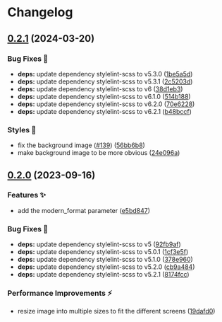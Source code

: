 # Changelog

## [0.2.1](https://github.com/hbstack/background-image/compare/v0.2.0...v0.2.1) (2024-03-20)


### Bug Fixes 🐞

* **deps:** update dependency stylelint-scss to v5.3.0 ([1be5a5d](https://github.com/hbstack/background-image/commit/1be5a5dc66de882ca937b17f83645f17476aba01))
* **deps:** update dependency stylelint-scss to v5.3.1 ([2c5203d](https://github.com/hbstack/background-image/commit/2c5203dc665ee639024da8dac6c4de250d636f98))
* **deps:** update dependency stylelint-scss to v6 ([38d1eb3](https://github.com/hbstack/background-image/commit/38d1eb3209441ca8a31a0e1aafe8b0ac4f68c441))
* **deps:** update dependency stylelint-scss to v6.1.0 ([514b188](https://github.com/hbstack/background-image/commit/514b1883f1b398c145ddf179d1226093894be018))
* **deps:** update dependency stylelint-scss to v6.2.0 ([70e6228](https://github.com/hbstack/background-image/commit/70e6228881ad9f0e09366182e02572597d8677df))
* **deps:** update dependency stylelint-scss to v6.2.1 ([b48bccf](https://github.com/hbstack/background-image/commit/b48bccf6642fb499c1238c8f7abbbf507de98c08))


### Styles 🎨

* fix the background image ([#139](https://github.com/hbstack/background-image/issues/139)) ([56bb6b8](https://github.com/hbstack/background-image/commit/56bb6b80f33841b9e2a874a5a8fcf82ade57b047))
* make background image to be more obvious ([24e096a](https://github.com/hbstack/background-image/commit/24e096acc5dc279eadb122f62aa9511f7c06a7e4))

## [0.2.0](https://github.com/hbstack/background-image/compare/v0.1.1...v0.2.0) (2023-09-16)


### Features ✨

* add the modern_format parameter ([e5bd847](https://github.com/hbstack/background-image/commit/e5bd847980f1de00f9a0f28c1dc484fc9f72885e))


### Bug Fixes 🐞

* **deps:** update dependency stylelint-scss to v5 ([92fb9af](https://github.com/hbstack/background-image/commit/92fb9af0493f6883001a748b966674414ce7cde4))
* **deps:** update dependency stylelint-scss to v5.0.1 ([1cf3e5f](https://github.com/hbstack/background-image/commit/1cf3e5f16826e5a6d74565b06a6828d0ec5d3cc9))
* **deps:** update dependency stylelint-scss to v5.1.0 ([378e960](https://github.com/hbstack/background-image/commit/378e9605acb8e84e6d293017044c3200751b3aba))
* **deps:** update dependency stylelint-scss to v5.2.0 ([cb9a484](https://github.com/hbstack/background-image/commit/cb9a484e41768ebcf6100e308c3806274888420d))
* **deps:** update dependency stylelint-scss to v5.2.1 ([8174fcc](https://github.com/hbstack/background-image/commit/8174fccf005f4e3f09dfa7bc3fa3908eecc5233d))


### Performance Improvements ⚡️

* resize image into multiple sizes to fit the different screens ([19dafd0](https://github.com/hbstack/background-image/commit/19dafd073251c6994c7477db8e73c446f47983f3))
